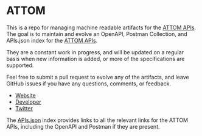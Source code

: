 # ATTOMThis is a repo for managing machine readable artifacts for the [ATTOM APIs](https://api.developer.attomdata.com). The goal is to maintain and evolve an OpenAPI, Postman Collection, and APIs.json index for the [ATTOM APIs](https://api.developer.attomdata.com).They are a constant work in progress, and will be updated on a regular basis when new information is added, or more of the specifications are supported.Feel free to submit a pull request to evolve any of the artifacts, and leave GitHub issues if you have any questions, comments, or feedback.- [Website](https://api.developer.attomdata.com)- [Developer](https://api.developer.attomdata.com)- [Twitter](https://twitter.com/Attomdata)The [APIs.json](https://github.com/api-evangelist/attom/blob/master/apis.json) index provides links to all the relevant links for the ATTOM APIs, including the OpenAPI and Postman if they are present.